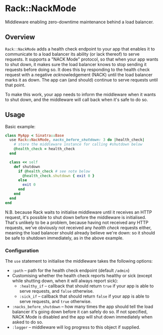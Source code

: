 # Rack::NackMode

Middleware enabling zero-downtime maintenance behind a load balancer.

## Overview

`Rack::NackMode` adds a health check endpoint to your app that enables it to
communicate to a load balancer its ability (or lack thereof) to serve requests.
It supports a "NACK Mode" protocol, so that when your app wants to shut down, it
makes sure the load balancer knows to stop sending it requests before doing so.
It does this by responding to the health check request with a <em>n</em>egative
<em>ack</em>nowledgement (NACK) until the load balancer marks it as down.  The app can
(and should) continue to serve requests until that point.

To make this work, your app needs to inform the middleware when it wants to shut
down, and the middleware will call back when it's safe to do so.

## Usage

Basic example:

```ruby
class MyApp < Sinatra::Base
  use Rack::NackMode, nacks_before_shutdown: 3 do |health_check|
    # store the middleware instance for calling #shutdown below
    @health_check = health_check
  end

  class << self
    def shutdown
      if @health_check # see note below
        @health_check.shutdown { exit 0 }
      else
        exit 0
      end
    end
  end
end
```

N.B. because Rack waits to initialise middleware until it receives an HTTP
request, it's possible to shut down before the middleware is initialised.
That's unlikely to be a problem, because having not received any HTTP requests,
we've obviously not received any *health check* requests either, meaning the
load balancer should already believe we're down: so it should be safe to
shutdown immediately, as in the above example.

### Configuration

The `use` statement to initialise the middleware takes the following options:

 * `:path` &ndash; path for the health check endpoint (default `/admin`)
 * Customising whether the health check reports healthy or sick (except while
   shutting down, when it will always report sick):
     * `:healthy_if` &ndash; callback that should return `true` if your app is
       able to serve requests, and `false` otherwise.
     * `:sick_if` &ndash; callback that should return `false` if your app is
       able to serve requests, and `true` otherwise.
 * `:nacks_before_shutdown` &ndash; how many times the app should tell the load
   balancer it's going down before it can safely do so.  If not specified, NACK
   Mode is disabled and the app will shut down immediately when asked to do so.
 * `:logger` &ndash; middleware will log progress to this object if supplied.
